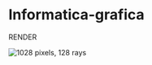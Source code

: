 # Informatica-grafica

RENDER

![1028 pixels, 128 rays](/Informatica-grafica/pathtracer/cool_image.ppm?raw=true "Employee Data title")
